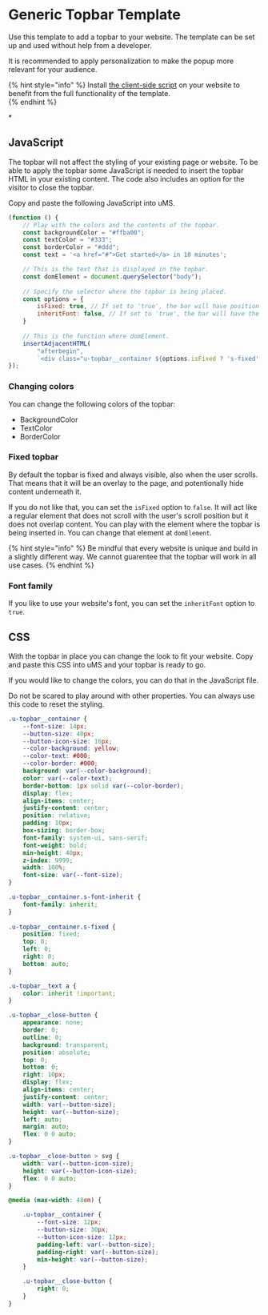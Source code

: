 # Generic Topbar Template

Use this template to add a topbar to your website. The template can be set up and used without help from a developer.

It is recommended to apply personalization to make the popup more relevant for your audience.

{% hint style="info" %}
Install [the client-side script](/analytics/clientside-events-and-additional-javascript-files/additional-measurements-with-our-ums-analytics-scripts/) on your website to benefit from the full functionality of the template.  
{% endhint %}
  
![]()*

## JavaScript

The topbar will not affect the styling of your existing page or website. To be able to apply the topbar some JavaScript is needed to insert the topbar HTML in your existing content. The code also includes an option for the visitor to close the topbar.

Copy and paste the following JavaScript into uMS.

```javascript
(function () {
    // Play with the colors and the contents of the topbar.
    const backgroundColor = "#ffba00";
    const textColor = "#333";
    const borderColor = "#ddd";
    const text = '<a href="#">Get started</a> in 10 minutes';

    // This is the text that is displayed in the topbar.
    const domElement = document.querySelector("body");
    
    // Specify the selector where the topbar is being placed.
    const options = {
        isFixed: true, // If set to 'true', the bar will have position fixed.
        inheritFont: false, // If set to 'true', the bar will have the font-family that is being used on your website.
    }
    
    // This is the function where domElement.
    insertAdjacentHTML(
        "afterbegin",
        `<div class="u-topbar__container ${options.isFixed ? 's-fixed': ''} ${options.inheritFont ? 's-font-inherit' : ''}" style="--color-text:${textColor};--color-background:${backgroundColor};--color-border:${borderColor};"><span class="u-topbar__text">${text}</span><button type="button" class="u-topbar__close-button" onclick="this.closest('.u-topbar__container').remove()"><svg xmlns="http://www.w3.org/2000/svg" xml:space="preserve" viewBox="0 0 512 512"><path d="M437.5 386.6 306.9 256l130.6-130.6c14.1-14.1 14.1-36.8 0-50.9-14.1-14.1-36.8-14.1-50.9 0L256 205.1 125.4 74.5c-14.1-14.1-36.8-14.1-50.9 0-14.1 14.1-14.1 36.8 0 50.9L205.1 256 74.5 386.6c-14.1 14.1-14.1 36.8 0 50.9 14.1 14.1 36.8 14.1 50.9 0L256 306.9l130.6 130.6c14.1 14.1 36.8 14.1 50.9 0 14-14.1 14-36.9 0-50.9z"/></svg></button></div>`);
});
```

### Changing colors

You can change the following colors of the topbar:

* BackgroundColor
* TextColor
* BorderColor

### Fixed topbar

By default the topbar is fixed and always visible, also when the user scrolls. That means that it will be an overlay to the page, and potentionally hide content underneath it.

If you do not like that, you can set the `isFixed` option to `false`. It will act like a regular element that does not scroll with the user's scroll position but it does not overlap content. You can play with the element where the topbar is being inserted in. You can change that element at `domElement`.

{% hint style="info" %}
Be mindful that every website is unique and build in a slightly different way. We cannot guarentee that the topbar will work in all use cases.
{% endhint %}

### Font family

If you like to use your website's font, you can set the `inheritFont` option to `true`.

## CSS

With the topbar in place you can change the look to fit your website. Copy and paste this CSS into uMS and your topbar is ready to go.

If you would like to change the colors, you can do that in the JavaScript file.

Do not be scared to play around with other properties. You can always use this code to reset the styling.

```css
.u-topbar__container {
    --font-size: 14px;
    --button-size: 40px;
    --button-icon-size: 16px;
    --color-background: yellow;
    --color-text: #000;
    --color-border: #000;
    background: var(--color-background);
    color: var(--color-text);
    border-bottom: 1px solid var(--color-border);
    display: flex;
    align-items: center;
    justify-content: center;
    position: relative;
    padding: 10px;
    box-sizing: border-box;
    font-family: system-ui, sans-serif;
    font-weight: bold;
    min-height: 40px;
    z-index: 9999;
    width: 100%;
    font-size: var(--font-size);
}

.u-topbar__container.s-font-inherit {
    font-family: inherit;
}
    
.u-topbar__container.s-fixed {
    position: fixed;
    top: 0;
    left: 0;
    right: 0;
    bottom: auto;
}

.u-topbar__text a {
    color: inherit !important;
}

.u-topbar__close-button {
    appearance: none;
    border: 0;
    outline: 0;
    background: transparent;
    position: absolute;
    top: 0;
    bottom: 0;
    right: 10px;
    display: flex;
    align-items: center;
    justify-content: center;
    width: var(--button-size);
    height: var(--button-size);
    left: auto;
    margin: auto;
    flex: 0 0 auto;
}

.u-topbar__close-button > svg {
    width: var(--button-icon-size);
    height: var(--button-icon-size);
    flex: 0 0 auto;
}

@media (max-width: 48em) {

    .u-topbar__container {
        --font-size: 12px;
        --button-size: 30px;
        --button-icon-size: 12px;
        padding-left: var(--button-size);
        padding-right: var(--button-size);
        min-height: var(--button-size);
    }

    .u-topbar__close-button {
        right: 0;
    }
}
```
